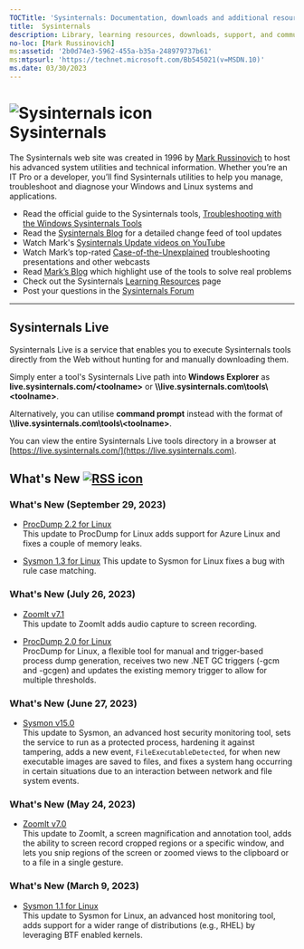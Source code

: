 ```yaml
---
TOCTitle: 'Sysinternals: Documentation, downloads and additional resources'
title:  Sysinternals
description: Library, learning resources, downloads, support, and community. Evaluate and find out how to install, deploy, and maintain Windows with Sysinternals utilities.
no-loc: [Mark Russinovich]
ms:assetid: '2b0d74e3-5962-455a-b35a-248979737b61'
ms:mtpsurl: 'https://technet.microsoft.com/Bb545021(v=MSDN.10)'
ms.date: 03/30/2023
---
```


# ![Sysinternals icon](media/index/Sysinternals.png)<br>Sysinternals
The Sysinternals web site was created in 1996 by [Mark Russinovich](https://blogs.technet.microsoft.com/markrussinovich/) to host his advanced system utilities and technical information. Whether you’re an IT Pro or a developer, you’ll find Sysinternals utilities to help you manage, troubleshoot and diagnose your Windows and Linux systems and applications.  
  -   Read the official guide to the Sysinternals tools, [Troubleshooting with the Windows Sysinternals Tools](~/resources/troubleshooting-book.md)
-   Read the [Sysinternals Blog](https://techcommunity.microsoft.com/t5/Sysinternals-Blog/bg-p/Sysinternals-Blog) for a detailed change feed of tool updates
-   Watch Mark's [Sysinternals Update videos on YouTube](https://www.youtube.com/playlist?list=PLhFhDWFYccZ_GvdJ11NZwaBAhwDCWmni_)
-   Watch Mark’s top-rated [Case-of-the-Unexplained](~/resources/webcasts.md) troubleshooting presentations and other webcasts
-   Read [Mark’s Blog](https://techcommunity.microsoft.com/t5/Windows-Blog-Archive/bg-p/Windows-Blog-Archive/label-name/Mark%20Russinovich) which highlight use of the tools to solve real problems
-   Check out the Sysinternals [Learning Resources](~/resources/index.md) page
-   Post your questions in the [Sysinternals Forum](https://aka.ms/sysint-forums)

---
## Sysinternals Live

Sysinternals Live is a service that enables you to execute Sysinternals tools directly from the Web without hunting for and manually downloading them.

Simply enter a tool's Sysinternals Live path into **Windows Explorer** as **live.sysinternals.com/&lt;toolname&gt;** or **\\\\live.sysinternals.com\tools\\&lt;toolname&gt;**.

Alternatively, you can utilise **command prompt** instead with the format of **\\\\live.sysinternals.com\tools\\&lt;toolname&gt;**.

You can view the entire Sysinternals Live tools directory in a browser at [https://live.sysinternals.com/](https://live.sysinternals.com).

## What's New [![RSS icon](media/index/rss.gif)](https://techcommunity.microsoft.com/plugins/custom/microsoft/o365/custom-blog-rss?board=Sysinternals-Blog)

### What's New (September 29, 2023)

- [ProcDump 2.2 for Linux](https://github.com/Sysinternals/ProcDump-for-Linux/releases/tag/2.2)  
This update to ProcDump for Linux adds support for Azure Linux and fixes a couple of memory leaks.

- [Sysmon 1.3 for Linux](https://github.com/Sysinternals/SysmonForLinux/releases/tag/1.3.0.0)
This update to Sysmon for Linux fixes a bug with rule case matching.

### What's New (July 26, 2023)

- [ZoomIt v7.1](~/downloads/zoomit.md)  
This update to ZoomIt adds audio capture to screen recording.

- [ProcDump 2.0 for Linux](https://github.com/Sysinternals/ProcDump-for-Linux)  
ProcDump for Linux, a flexible tool for manual and trigger-based process dump generation, receives two new .NET GC triggers (-gcm and -gcgen) and updates the existing memory trigger to allow for multiple thresholds.

### What's New (June 27, 2023)

- [Sysmon v15.0](~/downloads/sysmon.md)  
This update to Sysmon, an advanced host security monitoring tool, sets the service to run as a protected process, hardening it against tampering, adds a new event, `FileExecutableDetected`, for when new executable images are saved to files, and fixes a system hang occurring in certain situations due to an interaction between network and file system events.

### What's New (May 24, 2023)

- [ZoomIt v7.0](~/downloads/zoomit.md)  
This update to ZoomIt, a screen magnification and annotation tool, adds the ability to screen record cropped regions or a specific window, and lets you snip regions of the screen or zoomed views to the clipboard or to a file in a single gesture.

### What's New (March 9, 2023)

- [Sysmon 1.1 for Linux](https://github.com/Sysinternals/SysmonForLinux)  
This update to Sysmon for Linux, an advanced host monitoring tool, adds support for a wider range of distributions (e.g., RHEL) by leveraging BTF enabled kernels.

